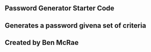 ## Password Generator Starter Code

## Generates a password givena  set of criteria

## Created by Ben McRae

